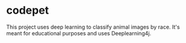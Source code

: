 # codepet

This project uses deep learning to classify animal images by race. It's meant for educational purposes and uses Deeplearning4j.
